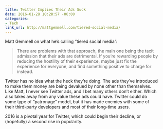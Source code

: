 ```yaml
---
title: Twitter Implies Their Ads Suck
date: 2016-01-28 10:28:57 -06:00
categories:
- Tech
link_url: http://mattgemmell.com/tiered-social-media/
---
```


Matt Gemmell on what he’s calling “tiered social media”:

> There are problems with that approach, the main one being the tacit admission that their ads are detrimental. If you’re rewarding people by reducing the hostility of their experience, maybe just fix the experience for everyone, and find something positive to charge for instead.

Twitter has no idea what the heck they’re doing. The ads they’ve introduced to make them money are being devalued by none other than themselves. Like Matt, I never see Twitter ads, and I bet many others don’t either. Which also takes away from any value these ads could have. Twitter could do some type of “patronage” model, but it has made enemies with some of their third-party developers and most of their long-time users.

2016 is a pivotal year for Twitter, which could begin their decline, or (hopefully) a second rise in popularity.
